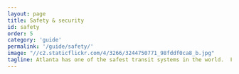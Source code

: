 ```yaml
---
layout: page
title: Safety & security
id: safety
order: 5
category: 'guide'
permalink: '/guide/safety/'
image: "//c2.staticflickr.com/4/3266/3244750771_98fddf0ca8_b.jpg"
tagline: Atlanta has one of the safest transit systems in the world.  Find out more about how to keep yourself and your belongings safe while in transit.
---
```

